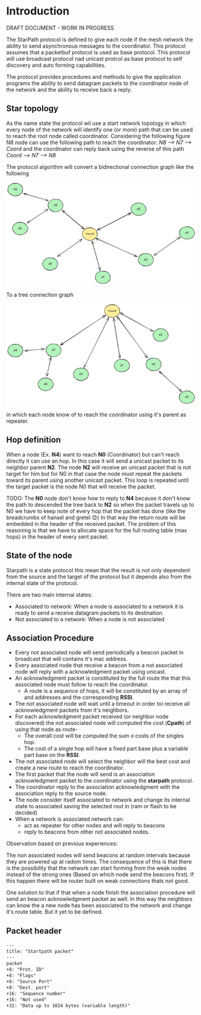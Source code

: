 # Introduction

DRAFT DOCUMENT - WORK IN PROGRESS


The StarPath protocol is defined to give each node if the mesh network the ability to send asynchronous messages to the coordinator.
This protocol assumes that a packetbuf protocol is used as base protocol. This protocol will use broadcast protocol nad unicast protcol as
base protocol to self discovery and auto forming capabilities. 

The protocol provides procedures and methods to give the application programs the ability to send datagram packets to the coordinator node of
the network and the ability to receive back a reply.

## Star topology

As the name state the protocol wil use a start network topology in which every node of the network will identify one (or more) path that can be used to reach the root node called coordinator. Considering the following figure N8 node can use the following path to reach the coordinator: *N8 --> N7 --> Coord* and the coordinator can reply back using the reverse of this path *Coord --> N7 --> N8* 

The protocol algorithm will convert a bidirectional connection graph like the following

![Graph representation](media/starpath1.png)   

To a tree connection graph

![Tree representation](media/starpath2.png)

in which each node know of to reach the coordinator using it's parent as repeater.


## Hop definition

When a node (Ex. **N4**) want to reach **N0** (Coordinator) but can't reach directly it can use an hop. In this case it will send a unicast packet to its neighbor parent **N2**.
The node **N2** will receive an unicast packet that is not target for him but for N0 in that case the node must repeat the packets toward its parent using another unicast packet. 
This loop is repeated until the target packet is the node N0 that will receive the packet.

TODO: The **N0** node don't know how to reply to **N4** because it don't know the path to descended the tree back to **N2** so when the packet travels up to N0 we have to keep note of every hop that the packet has done (like the breadcrumbs of hansel and gretel  :blush:) In that way the return route will be embedded in the header of the received packet. The problem of this reasoning is that we have to allocate space for the full routing table (max hops) in the header of every sent packet.


## State of the node

Starpath is a state protocol this mean that the result is not only dependent from the source and the target of the protocol but it depends also from the internal state of the protocol.

There are two main internal states:

- Associated to network: When a node is associated to a network it is ready to send a receive datagram packets to its destination.
- Not associated to a network: When a node is not associated 


## Association Procedure

- Every not associated node will send periodically a beacon packet in broadcast that will contains it's mac address.
- Every associated node that receive a beacon from a not associated node will reply with a acknowledgment packet using unicast.
- An acknowledgment packet is constituted by the full route the that this associated node must follow to reach the coordinator.
    - A route is a sequence of hops, it will be constituted by an array of and addresses and the corresponding **RSSI**.    
- The not associated node will wait until a timeout in order toi receive all acknowledgment packets from it's neighbors.
- For each acknowledgment packet received (or neighbor node discovered) the not associated node will computed the cost (**Cpath**) of using that node as route-
    - The overall cost will be computed the sum o costs of the singles hop. 
    - The cost of a single hop will have a fixed part base plus a variable part base on the **RSSI**. 
- The not associated node will select the neighbor will the best cost and create a new route to reach the coordinator.
- The first packet that the node will send is an association acknowledgment packet to the coordinator using the **starpath** protocol.
- The coordinator reply to the association acknowledgment with the association reply to the source node.
- The node consider itself associated to network and change its internal state to associated saving the selected rout in (ram or flash to be decided)  
- When a network is associated network can:
    - act as repeater for other nodes and will reply to beacons 
    - reply to beacons from other not associated nodes.

Observation based on previous experiences:

The non associated nodes will send beacons at random intervals because they are powered up at radom times. The consequence of this is that there is the possibility that the network can start forming from the weak nodes instead of the strong ones (Based on which node send the beacons first). If this happen there will be router built on weak connections thats not good.

One solution to that if that when a node finish the association procedure will send an 
beacon acknowledgment packet as well. In this way the neighbors can know the a new node has been associated to the network and change it's route table. But it yet to be defined.

## Packet header

```mermaid
---
title: "Startpath packet"
---
packet
+8: "Prot. ID"
+8: "Flags"
+8: "Source Port"
+8: "Dest. port"
+16: "Sequence number"
+16: "Not used"
+32: "Data up to 1024 bytes (variable length)"
```